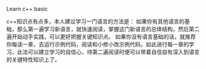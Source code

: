 Learn c++  basic

c++知识点有点多，本人建议学习一门语言的方法是：
如果你有其他语言的基础，那么第一遍学习新语言，就快速阅读，掌握这门新语言的总体结构，然后第二遍开始动手实践，可以更好把握关键知识点。
如果你没有语言基础的话，就推荐你每读一章，去运行示例代码，阅读和小修小改示例代码，如此进行每一章的学习，此法可以建立学习的自信心，待第二遍阅读时便可以带着自信自有深入到语言的关键特性知识上了。
